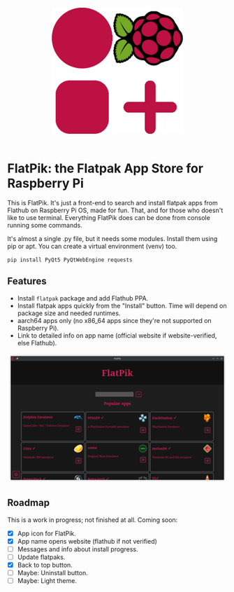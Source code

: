 <p align="center"><img src="img/FlatPik.png" style="width: 300px; margin-bottom:20px"></p>

# FlatPik: the Flatpak App Store for Raspberry Pi

This is FlatPik. It's just a front-end to search and install flatpak apps from Flathub on Raspberry Pi OS, made for fun. That, and for those who doesn't like to use terminal. Everything FlatPik does can be done from console running some commands.

It's almost a single .py file, but it needs some modules. Install them using pip or apt. You can create a virtual environment (venv) too.

```shell
pip install PyQt5 PyQtWebEngine requests
```

## Features

* Install `flatpak` package and add Flathub PPA.
* Install flatpak apps quickly from the "Install" button. Time will depend on package size and needed runtimes.
* aarch64 apps only (no x86_64 apps since they're not supported on Raspberry Pi).
* Link to detailed info on app name (official website if website-verified, else Flathub).

![Captura de FlatPik](img/featured.png)

## Roadmap

This is a work in progress; not finished at all. Coming soon:

* [x] App icon for FlatPik.
* [X] App name opens website (flathub if not verified)
* [ ] Messages and info about install progress.
* [ ] Update flatpaks.
* [x] Back to top button.
* [ ] Maybe: Uninstall button.
* [ ] Maybe: Light theme.

